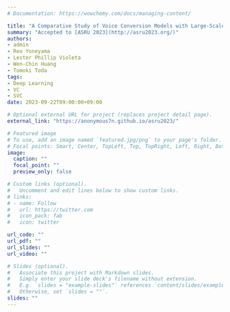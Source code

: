 ```yaml
---
# Documentation: https://wowchemy.com/docs/managing-content/

title: "A Comparative Study of Voice Conversion Models with Large-Scale Speech and Singing Data: The T13 Systems for the Singing Voice Conversion Challenge 2023"
summary: "Accepted to [ASRU 2023](http://asru2023.org/)"
authors:
- admin
- Reo Yoneyama
- Lester Phillip Violeta
- Wen-Chin Huang
- Tomoki Toda
tags:
- Deep Learning
- VC
- SVC
date: 2023-09-22T09:00:00+09:00

# Optional external URL for project (replaces project detail page).
external_link: "https://anonymous7n.github.io/asru2023/"

# Featured image
# To use, add an image named `featured.jpg/png` to your page's folder.
# Focal points: Smart, Center, TopLeft, Top, TopRight, Left, Right, BottomLeft, Bottom, BottomRight.
image:
  caption: ""
  focal_point: ""
  preview_only: false

# Custom links (optional).
#   Uncomment and edit lines below to show custom links.
# links:
# - name: Follow
#   url: https://twitter.com
#   icon_pack: fab
#   icon: twitter

url_code: ""
url_pdf: ""
url_slides: ""
url_video: ""

# Slides (optional).
#   Associate this project with Markdown slides.
#   Simply enter your slide deck's filename without extension.
#   E.g. `slides = "example-slides"` references `content/slides/example-slides.md`.
#   Otherwise, set `slides = ""`.
slides: ""
---
```

